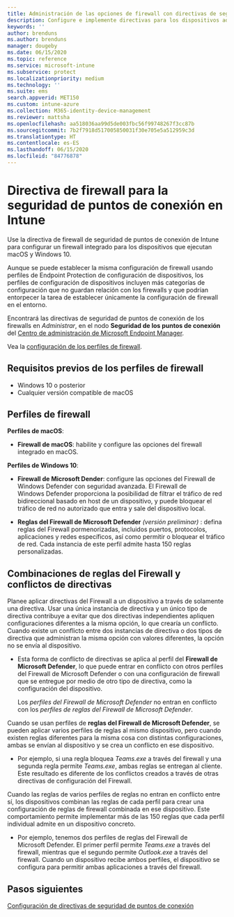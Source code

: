 ```yaml
---
title: Administración de las opciones de firewall con directivas de seguridad de puntos de conexión en Microsoft Intune | Microsoft Docs
description: Configure e implemente directivas para los dispositivos administrados con la directiva de firewall de seguridad de puntos de conexión en Microsoft Endpoint Manager.
keywords: ''
author: brenduns
ms.author: brenduns
manager: dougeby
ms.date: 06/15/2020
ms.topic: reference
ms.service: microsoft-intune
ms.subservice: protect
ms.localizationpriority: medium
ms.technology: ''
ms.suite: ems
search.appverid: MET150
ms.custom: intune-azure
ms.collection: M365-identity-device-management
ms.reviewer: mattsha
ms.openlocfilehash: aa518036aa99d5de003fbc56f99748267f3cc87b
ms.sourcegitcommit: 7b2f7918d517005850031f30e705e5a512959c3d
ms.translationtype: HT
ms.contentlocale: es-ES
ms.lasthandoff: 06/15/2020
ms.locfileid: "84776878"
---
```

# <a name="firewall-policy-for-endpoint-security-in-intune"></a>Directiva de firewall para la seguridad de puntos de conexión en Intune

Use la directiva de firewall de seguridad de puntos de conexión de Intune para configurar un firewall integrado para los dispositivos que ejecutan macOS y Windows 10.

Aunque se puede establecer la misma configuración de firewall usando perfiles de Endpoint Protection de configuración de dispositivos, los perfiles de configuración de dispositivos incluyen más categorías de configuración que no guardan relación con los firewalls y que podrían entorpecer la tarea de establecer únicamente la configuración de firewall en el entorno.

Encontrará las directivas de seguridad de puntos de conexión de los firewalls en *Administrar*, en el nodo **Seguridad de los puntos de conexión** del [Centro de administración de Microsoft Endpoint Manager](https://go.microsoft.com/fwlink/?linkid=2109431).

Vea la [ configuración de los perfiles de firewall](../protect/endpoint-security-Firewall-profile-settings.md).

## <a name="prerequisites-for-firewall-profiles"></a>Requisitos previos de los perfiles de firewall

- Windows 10 o posterior
- Cualquier versión compatible de macOS

## <a name="firewall-profiles"></a>Perfiles de firewall

**Perfiles de macOS**:

- **Firewall de macOS**: habilite y configure las opciones del firewall integrado en macOS.

**Perfiles de Windows 10**:

- **Firewall de Microsoft Dender**: configure las opciones del Firewall de Windows Defender con seguridad avanzada. El Firewall de Windows Defender proporciona la posibilidad de filtrar el tráfico de red bidireccional basado en host de un dispositivo, y puede bloquear el tráfico de red no autorizado que entra y sale del dispositivo local.

- **Reglas del Firewall de Microsoft Defender** *(versión preliminar)* : defina reglas del Firewall pormenorizadas, incluidos puertos, protocolos, aplicaciones y redes específicos, así como permitir o bloquear el tráfico de red. Cada instancia de este perfil admite hasta 150 reglas personalizadas.

## <a name="firewall-rule-mergers-and-policy-conflicts"></a>Combinaciones de reglas del Firewall y conflictos de directivas

Planee aplicar directivas del Firewall a un dispositivo a través de solamente una directiva. Usar una única instancia de directiva y un único tipo de directiva contribuye a evitar que dos directivas independientes apliquen configuraciones diferentes a la misma opción, lo que crearía un conflicto. Cuando existe un conflicto entre dos instancias de directiva o dos tipos de directiva que administran la misma opción con valores diferentes, la opción no se envía al dispositivo.

- Esta forma de conflicto de directivas se aplica al perfil del **Firewall de Microsoft Defender**, lo que puede entrar en conflicto con otros perfiles del Firewall de Microsoft Defender o con una configuración de firewall que se entregue por medio de otro tipo de directiva, como la configuración del dispositivo.

  Los *perfiles del Firewall de Microsoft Defender* no entran en conflicto con los *perfiles de reglas del Firewall de Microsoft Defender*.

Cuando se usan perfiles de **reglas del Firewall de Microsoft Defender**, se pueden aplicar varios perfiles de reglas al mismo dispositivo, pero cuando existen reglas diferentes para la misma cosa con distintas configuraciones, ambas se envían al dispositivo y se crea un conflicto en ese dispositivo.

- Por ejemplo, si una regla bloquea *Teams.exe* a través del firewall y una segunda regla permite *Teams.exe*, ambas reglas se entregan al cliente. Este resultado es diferente de los conflictos creados a través de otras directivas de configuración del Firewall.

Cuando las reglas de varios perfiles de reglas no entran en conflicto entre sí, los dispositivos combinan las reglas de cada perfil para crear una configuración de reglas de firewall combinada en ese dispositivo. Este comportamiento permite implementar más de las 150 reglas que cada perfil individual admite en un dispositivo concreto.

- Por ejemplo, tenemos dos perfiles de reglas del Firewall de Microsoft Defender. El primer perfil permite *Teams.exe* a través del firewall, mientras que el segundo permite *Outlook.exe* a través del firewall. Cuando un dispositivo recibe ambos perfiles, el dispositivo se configura para permitir ambas aplicaciones a través del firewall.

## <a name="next-steps"></a>Pasos siguientes

[Configuración de directivas de seguridad de puntos de conexión](../protect/endpoint-security-policy.md#create-an-endpoint-security-policy)
